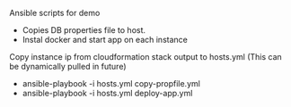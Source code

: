 Ansible scripts for demo

- Copies DB properties file to host.
- Instal docker and start app on each instance

Copy instance ip from cloudformation stack output to hosts.yml (This can be dynamically pulled in future)

- ansible-playbook -i hosts.yml copy-propfile.yml
- ansible-playbook -i hosts.yml deploy-app.yml